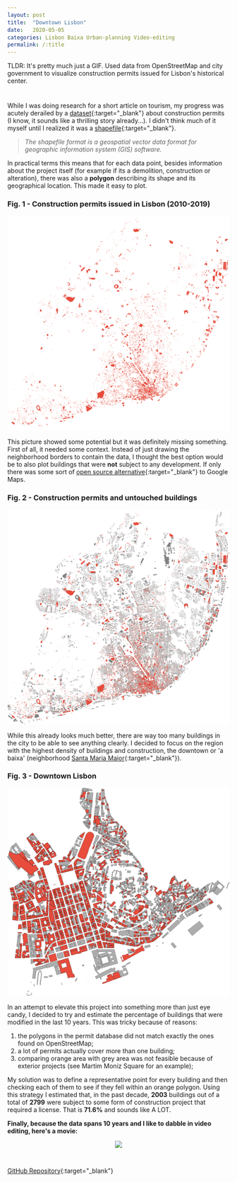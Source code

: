 ```yaml
---
layout: post
title:  "Downtown Lisbon"
date:   2020-05-05
categories: Lisbon Baixa Urban-planning Video-editing
permalink: /:title
---
```

TLDR: It's pretty much just a GIF. Used data from OpenStreetMap and city government to visualize construction permits issued for Lisbon's historical center.

<h1 id="posts-label"></h1>

While I was doing research for a short article on tourism, my progress was acutely derailed by a [dataset](http://geodados.cm-lisboa.pt/datasets/alvarás-para-obras-de-edificação-e-demolição){:target="_blank"} about construction permits (I know, it sounds like a thrilling story already...). I didn't think much of it myself until I realized it was a [shapefile](https://en.wikipedia.org/wiki/Shapefile){:target="_blank"}. 

> *The shapefile format is a geospatial vector data format for geographic information system (GIS) software.*

In practical terms this means that for each data point, besides information about the project itself (for example if its a demolition, construction or alteration), there was also a **polygon** describing its shape and its geographical location. This made it easy to plot.

### Fig. 1 - Construction permits issued in Lisbon (2010-2019)

<p align="center">
  <img src="/assets/posts/baixa/alvaras.png" />
</p>

This picture showed some potential but it was definitely missing something. First of all, it needed some context. Instead of just drawing the neighborhood borders to contain the data, I thought the best option would be to also plot buildings that were **not** subject to any development. If only there was some sort of [open source alternative](https://www.openstreetmap.org/about){:target="_blank"} to Google Maps.

### Fig. 2 - Construction permits and untouched buildings

<p align="center">
  <img src="/assets/posts/baixa/all_buildings.png" />
</p>

While this already looks much better, there are way too many buildings in the city to be able to see anything clearly. I decided to focus on the region with the highest density of buildings and construction, the downtown or 'a baixa' (neighborhood [Santa Maria Maior](https://www.jf-santamariamaior.pt/){:target="_blank"}). 

### Fig. 3 - Downtown Lisbon 

<p align="center">
  <img src="/assets/posts/baixa/baixa_buildings.png" />
</p>

In an attempt to elevate this project into something more than just eye candy, I decided to try and estimate the percentage of buildings that were modified in the last 10 years. This was tricky because of reasons: 

1. the polygons in the permit database did not match exactly the ones found on OpenStreetMap;
2. a lot of permits actually cover more than one building;
3. comparing orange area with grey area was not feasible because of exterior projects (see Martim Moniz Square for an example);

My solution was to define a representative point for every building and then checking each of them to see if they fell within an orange polygon. Using this strategy I estimated that, in the past decade, **2003** buildings out of a total of **2799** were subject to some form of construction project that required a license. That is **71.6%** and sounds like A LOT.

**Finally, because the data spans 10 years and I like to dabble in video editing, here's a movie:**

<p align="center">
  <img src="/assets/posts/baixa/baixa_animation.gif" />
</p>

<h1 id="posts-label"></h1>

[GitHub Repository](https://github.com/ricardozacarias/padarias){:target="_blank"}